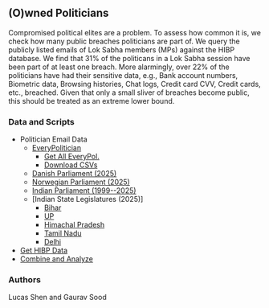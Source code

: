 ## (O)wned Politicians

Compromised political elites are a problem. To assess how common it is, we check how many public breaches politicians are part of. We query the publicly listed emails of Lok Sabha members (MPs) against the HIBP database. We find that 31\% of the politicans in a Lok Sabha session have been part of at least one breach. More alarmingly, over 22\% of the politicians have had their sensitive data, e.g., Bank account numbers, Biometric data, Browsing histories, Chat logs, Credit card CVV, Credit cards, etc., breached. Given that only a small sliver of breaches become public, this should be treated as an extreme lower bound.

### Data and Scripts

* Politician Email Data
	* [EveryPolitician](data/everypol/)
		* [Get All EveryPol.](scripts/01_everypol_walkthrough.ipynb)
		* [Download CSVs](scripts/02_everypol_download_csvs.ipynb)
	* [Danish Parliament (2025)](data/)
	* [Norwegian Parliament (2025)](data/)
	* [Indian Parliament (1999--2025)](data/)
	* [Indian State Legislatures (2025)]
		* [Bihar](data/india/bihar/)
		* [UP](data/india/up/)
		* [Himachal Pradesh](data/india)
		* [Tamil Nadu](data/india/tn)
		* [Delhi](data/india/)
* [Get HIBP Data](scripts/03_download_hibp_everypol_india_eur_breaches.ipynb)
* [Combine and Analyze](scripts/04_hibp_everypol_ind_eur_combine.ipynb)

### Authors

Lucas Shen and Gaurav Sood